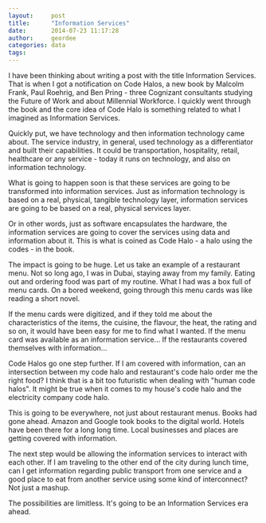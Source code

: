 ```yaml
---
layout:     post
title:      "Information Services"
date:       2014-07-23 11:17:28
author:     geordee
categories: data
tags:
---
```


I have been thinking about writing a post with the title Information Services. That is when I got a notification on Code Halos, a new book by Malcolm Frank, Paul Roehrig, and Ben Pring - three Cognizant consultants studying the Future of Work and about Millennial Workforce. I quickly went through the book and the core idea of Code Halo is something related to what I imagined as Information Services.

Quickly put, we have technology and then information technology came about. The service industry, in general, used technology as a differentiator and built their capabilities. It could be transportation, hospitality, retail, healthcare or any service - today it runs on technology, and also on information technology.

What is going to happen soon is that these services are going to be transformed into information services. Just as information technology is based on a real, physical, tangible technology layer, information services are going to be based on a real, physical services layer.

Or in other words, just as software encapsulates the hardware, the information services are going to cover the services using data and information about it. This is what is coined as Code Halo - a halo using the codes - in the book.

The impact is going to be huge. Let us take an example of a restaurant menu. Not so long ago, I was in Dubai, staying away from my family. Eating out and ordering food was part of my routine. What I had was a box full of menu cards. On a bored weekend, going through this menu cards was like reading a short novel.

If the menu cards were digitized, and if they told me about the characteristics of the items, the cuisine, the flavour, the heat, the rating and so on, it would have been easy for me to find what I wanted. If the menu card was available as an information service... If the restaurants covered themselves with information...

Code Halos go one step further. If I am covered with information, can an intersection between my code halo and restaurant's code halo order me the right food? I think that is a bit too futuristic when dealing with "human code halos". It might be true when it comes to my house's code halo and the electricity company code halo.

This is going to be everywhere, not just about restaurant menus. Books had gone ahead. Amazon and Google took books to the digital world. Hotels have been there for a long long time. Local businesses and places are getting covered with information.

The next step would be allowing the information services to interact with each other. If I am traveling to the other end of the city during lunch time, can I get information regarding public transport from one service and a good place to eat from another service using some kind of interconnect? Not just a mashup.

The possibilities are limitless. It's going to be an Information Services era ahead.
